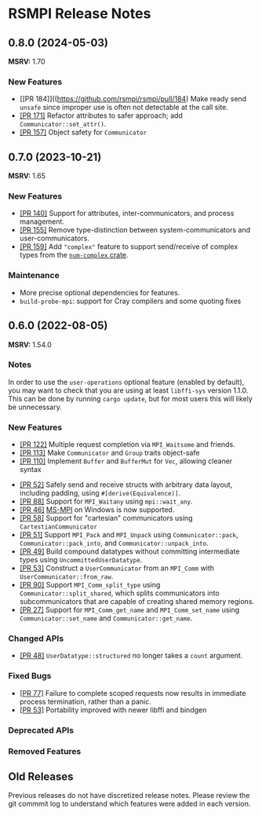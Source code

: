 # RSMPI Release Notes

## 0.8.0 (2024-05-03)

**MSRV:** 1.70

### New Features

* [[PR 184]]((https://github.com/rsmpi/rsmpi/pull/184) Make ready send `unsafe` since improper use is often not detectable at the call site.
* [[PR 171]](https://github.com/rsmpi/rsmpi/pull/171) Refactor attributes to safer approach; add `Communicator::set_attr()`.
* [[PR 157]](https://github.com/rsmpi/rsmpi/pull/157) Object safety for `Communicator`

## 0.7.0 (2023-10-21)

**MSRV:** 1.65

### New Features

* [[PR 140]](https://github.com/rsmpi/rsmpi/pull/140) Support for attributes, inter-communicators, and process management.
* [[PR 155]](https://github.com/rsmpi/rsmpi/pull/155) Remove type-distinction between system-communicators and user-communicators.
* [[PR 159]](https://github.com/rsmpi/rsmpi/pull/159) Add `"complex"` feature to support send/receive of complex types from the [`num-complex` crate](https://crates.io/crates/num-complex).

### Maintenance

* More precise optional dependencies for features.
* `build-probe-mpi`: support for Cray compilers and some quoting fixes

## 0.6.0 (2022-08-05)

**MSRV:** 1.54.0

### Notes

In order to use the `user-operations` optional feature (enabled by default), you may want to check
that  you are using at least `libffi-sys` version 1.1.0. This can be done by running `cargo
update`, but for most users this will likely be unnecessary.

### New Features

* [[PR 122]](https://github.com/rsmpi/rsmpi/pull/122) Multiple request completion via `MPI_Waitsome` and friends.
* [[PR 113]](https://github.com/rsmpi/rsmpi/pull/113) Make `Communicator` and `Group` traits object-safe
* [[PR 110]](https://github.com/rsmpi/rsmpi/pull/110) Implement `Buffer` and `BufferMut` for `Vec`,
    allowing cleaner syntax
- [[PR 52]](https://github.com/rsmpi/rsmpi/pull/52) Safely send and receive structs with arbitrary
    data layout, including padding, using `#[derive(Equivalence)]`.
- [[PR 88]](https://github.com/rsmpi/rsmpi/pull/88) Support for `MPI_Waitany` using `mpi::wait_any`.
- [[PR 46]](https://github.com/rsmpi/rsmpi/pull/46)
    [MS-MPI](https://docs.microsoft.com/en-us/message-passing-interface/microsoft-mpi) on Windows
    is now supported.
- [[PR 58]](https://github.com/rsmpi/rsmpi/pull/58) Support for "cartesian" communicators using
    `CartestianCommunicator`
- [[PR 51]](https://github.com/rsmpi/rsmpi/pull/51) Support `MPI_Pack` and `MPI_Unpack` using
    `Communicator::pack`, `Communicator::pack_into`, and `Communicator::unpack_into`.
- [[PR 49]](https://github.com/rsmpi/rsmpi/pull/49) Build compound datatypes without committing
    intermediate types using `UncommittedUserDatatype`.
- [[PR 53]](https://github.com/rsmpi/rsmpi/pull/53) Construct a `UserCommunicator` from an
    `MPI_Comm` with `UserCommunicator::from_raw`.
- [[PR 90]](https://github.com/rsmpi/rsmpi/pull/90) Support `MPI_Comm_split_type` using
    `Communicator::split_shared`, which splits communicators into subcommunicators that are capable
    of creating shared memory regions.
- [[PR 27]](https://github.com/rsmpi/rsmpi/pull/27) Support for `MPI_Comm_get_name` and
    `MPI_Comm_set_name` using `Communicator::set_name` and `Communicator::get_name`.

### Changed APIs
- [[PR 48]](https://github.com/rsmpi/rsmpi/pull/48) `UserDatatype::structured` no longer takes a
    `count` argument.

### Fixed Bugs
- [[PR 77]](https://github.com/rsmpi/rsmpi/pull/77) Failure to complete scoped requests now results
    in immediate process termination, rather than a panic.
- [[PR 53]](https://github.com/rsmpi/rsmpi/pull/96) Portability improved with newer libffi and
    bindgen

### Deprecated APIs

### Removed Features

## Old Releases
Previous releases do not have discretized release notes. Please review the git commmit log to
understand which features were added in each version.
